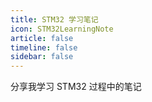 ```yaml
---
title: STM32 学习笔记
icon: STM32LearningNote
article: false
timeline: false
sidebar: false
---
```


分享我学习 STM32 过程中的笔记

<Catalog base='/STM32LearningNote/' level='1' />